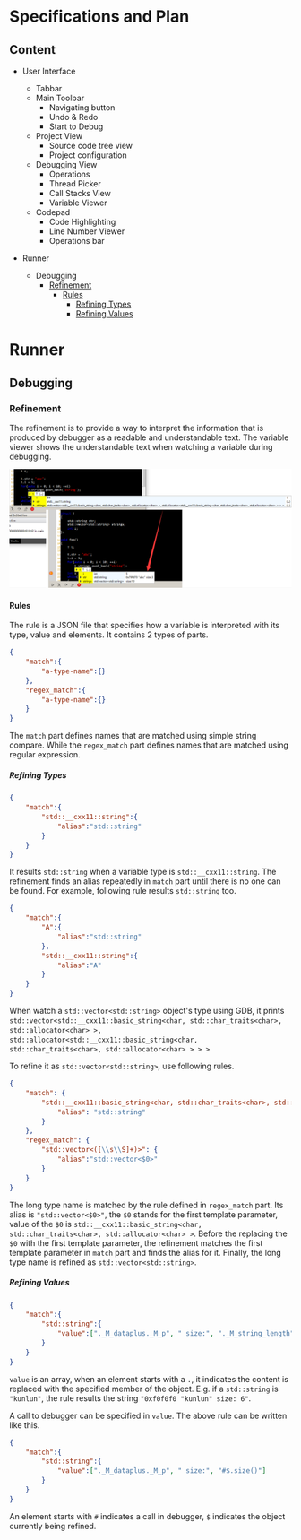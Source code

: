 Specifications and Plan
==============

Content
---

- User Interface
    - Tabbar
    - Main Toolbar
        - Navigating button
        - Undo & Redo
        - Start to Debug
    - Project View
        - Source code tree view
        - Project configuration
    - Debugging View
        - Operations
        - Thread Picker
        - Call Stacks View
        - Variable Viewer
    - Codepad
        - Code Highlighting
        - Line Number Viewer
        - Operations bar

- Runner
    - Debugging
        - [Refinement](#refinement)
            - [Rules](#rules)
                - [Refining Types](#refining-types)
                - [Refining Values](#refining-values)


# Runner

## Debugging

### Refinement

The refinement is to provide a way to interpret the information that is produced by debugger as a readable and understandable text. The variable viewer shows the understandable text when watching a variable during debugging.

![Refinement](./images/variable-viewer-refinement.png)


#### Rules

The rule is a JSON file that specifies how a variable is interpreted with its type, value and elements. It contains 2 types of parts.

```JSON
{
    "match":{
        "a-type-name":{}
    },
    "regex_match":{
        "a-type-name":{}
    }
}
```


The `match` part defines names that are matched using simple string compare. While the `regex_match` part defines names that are matched using regular expression.

##### Refining Types
```JSON
{
    "match":{
        "std::__cxx11::string":{
            "alias":"std::string"
        }
    }
}
```

It results `std::string` when a variable type is `std::__cxx11::string`. The refinement finds an alias repeatedly in `match` part until there is no one can be found. For example, following rule results `std::string` too.

```JSON
{
    "match":{
        "A":{
            "alias":"std::string"
        },
        "std::__cxx11::string":{
            "alias":"A"
        }
    }
}
```

When watch a `std::vector<std::string>` object's type using GDB, it prints `std::vector<std::__cxx11::basic_string<char, std::char_traits<char>, std::allocator<char> >, std::allocator<std::__cxx11::basic_string<char, std::char_traits<char>, std::allocator<char> > > >`

To refine it as `std::vector<std::string>`, use following rules.

```JSON
{
	"match": {
		"std::__cxx11::basic_string<char, std::char_traits<char>, std::allocator<char> >":{
			"alias": "std::string"
		}
	},
	"regex_match": {
		"std::vector<([\\s\\S]+)>": {
			"alias":"std::vector<$0>"
		}
	}
}
```

The long type name is matched by the rule defined in `regex_match` part. Its alias is `"std::vector<$0>"`, the `$0` stands for the first template parameter, value of the `$0` is `std::__cxx11::basic_string<char, std::char_traits<char>, std::allocator<char> >`. Before the replacing the `$0` with the first template parameter, the refinement matches the first template parameter in `match` part and finds the alias for it. Finally, the long type name is refined as `std::vector<std::string>`.


##### Refining Values

```JSON
{
    "match":{
        "std::string":{
            "value":["._M_dataplus._M_p", " size:", "._M_string_length"]
        }
    }
}
```

`value` is an array, when an element starts with a `.`, it indicates the content is replaced with the specified member of the object. E.g. if a `std::string` is `"kunlun"`, the rule results the string `"0xf0f0f0 "kunlun" size: 6"`.

A call to debugger can be specified in `value`. The above rule can be written like this.
```JSON
{
    "match":{
        "std::string":{
            "value":["._M_dataplus._M_p", " size:", "#$.size()"]
        }
    }
}
```
An element starts with `#` indicates a call in debugger, `$` indicates the object currently being refined.